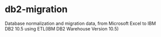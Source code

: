 # db2-migration
Database normalization and migration data, from Microsoft Excel to IBM DB2 10.5 using ETL(IBM DB2 Warehouse Version 10.5)
